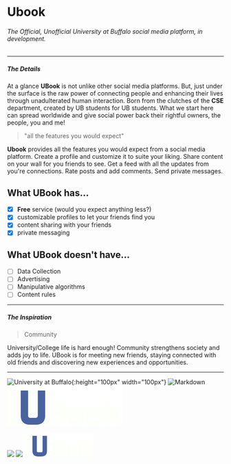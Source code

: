 # Ubook 

###### The Official, Unofficial University at Buffalo social media platform, in development.
___

##### The Details
At a glance **UBook** is not unlike other social media platforms. But, just under the surface is the raw power of
connecting people and enhancing their lives through unadulterated human interaction. Born from the clutches of the
**CSE** department, created by UB students for UB students. What we start here can spread worldwide and give social
power back their rightful owners, the people, you and me!

> \"all the features you would expect\"

**Ubook** provides all the features you would expect from a social media platform. Create a profile and customize it
to suite your liking. Share content on your wall for you friends to see. Get a feed with all the updates from you're
connections. Rate posts and add comments. Send private messages. 

## What UBook has...
- [x] **Free** service (would you expect anything less?)
- [x] customizable profiles to let your friends find you
- [x] content sharing with your friends
- [x] private messaging

## What UBook doesn't have...
- [ ] Data Collection
- [ ] Advertising
- [ ] Manipulative algorithms
- [ ] Content rules
___
##### The Inspiration
> Community

University/College life is hard enough! Community strengthens society and adds joy to life. UBook is for meeting new
friends, staying connected with old friends and discovering new experiences and opportunities.

___

![University at Buffalo](http://www.buffalo.edu/content/www/brand/identity/university-logo-and-marks/jcr:content/par/image_13.img.209.auto.png/1460123040155.png
"UB"){:height="100px" width="100px"}
![Markdown](https://d33wubrfki0l68.cloudfront.net/d2ee4ca35ede2ecd2d2b1257481e56ebfcf13570/34d25/assets/images/tool-icons/markdown-here.png
"Markdown")
![UBook](/user_profile/images/ubook_logosymbol.png)

<img src="http://www.buffalo.edu/content/www/brand/identity/university-logo-and-marks/jcr:content/par/image_13.img.209.auto.png/1460123040155.png" width="100px">
<img src="https://d33wubrfki0l68.cloudfront.net/d2ee4ca35ede2ecd2d2b1257481e56ebfcf13570/34d25/assets/images/tool-icons/markdown-here.png" width="100px">
<img src="/user_profile/images/ubook_logosymbol.png" width="160px" backgroundColor="#49639e">
